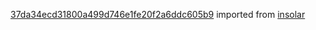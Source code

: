 [37da34ecd31800a499d746e1fe20f2a6ddc605b9](https://github.com/insolar/insolar/commit/37da34ecd31800a499d746e1fe20f2a6ddc605b9) imported from [insolar](https://github.com/insolar/insolar)

